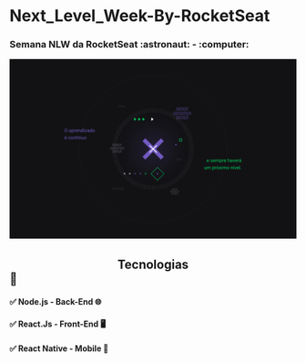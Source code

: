 # Next_Level_Week-By-RocketSeat

<h3>Semana NLW da RocketSeat :astronaut: - :computer:</h3>

![NLW](/Image/1440x900.jpg)

## <center>Tecnologias</center> :call_me_hand:

#### :white_check_mark: Node.js - Back-End :globe_with_meridians:
#### :white_check_mark: React.Js - Front-End :desktop_computer: 
#### :white_check_mark: React Native - Mobile :iphone: 
